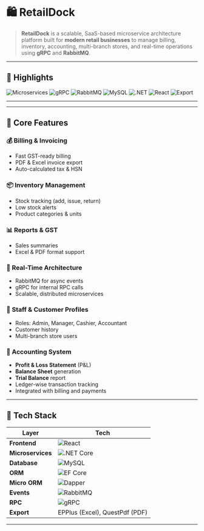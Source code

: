 # 🛍️ RetailDock

> **RetailDock** is a scalable, SaaS-based microservice architecture platform built for **modern retail businesses** to manage billing, inventory, accounting, multi-branch stores, and real-time operations using **gRPC** and **RabbitMQ**.

---

## 📌 Highlights

![Microservices](https://img.shields.io/badge/Microservices-Enabled-blue?style=flat-square)
![gRPC](https://img.shields.io/badge/gRPC-Communication-green?style=flat-square)
![RabbitMQ](https://img.shields.io/badge/Event--Driven-RabbitMQ-orange?style=flat-square)
![MySQL](https://img.shields.io/badge/Database-MySQL-00618A?style=flat-square&logo=mysql&logoColor=white)
![.NET](https://img.shields.io/badge/Backend-.NET%208-512BD4?style=flat-square&logo=dotnet)
![React](https://img.shields.io/badge/Frontend-React.js-61DAFB?style=flat-square&logo=react)
![Export](https://img.shields.io/badge/Export-PDF/Excel-yellow?style=flat-square)

---

---

## 🚀 Core Features

### 💰 Billing & Invoicing
- Fast GST-ready billing  
- PDF & Excel invoice export  
- Auto-calculated tax & HSN  

### 📦 Inventory Management
- Stock tracking (add, issue, return)  
- Low stock alerts  
- Product categories & units  

### 📊 Reports & GST
- Sales summaries  
- Excel & PDF format support  

### 📡 Real-Time Architecture
- RabbitMQ for async events  
- gRPC for internal RPC calls  
- Scalable, distributed microservices  

### 👥 Staff & Customer Profiles
- Roles: Admin, Manager, Cashier, Accountant 
- Customer history
- Multi-branch store users  

### 🧾 Accounting System
- **Profit & Loss Statement** (P&L)  
- **Balance Sheet** generation  
- **Trial Balance** report  
- Ledger-wise transaction tracking  
- Integrated with billing and payments  

---

## 🔧 Tech Stack

| Layer             | Tech                              |
|------------------|------------------------------------|
| **Frontend**      | ![React](https://img.shields.io/badge/-React-61DAFB?logo=react&style=flat-square) |
| **Microservices** | ![.NET Core](https://img.shields.io/badge/-ASP.NET%20Core-512BD4?logo=dotnet&style=flat-square) |
| **Database**      | ![MySQL](https://img.shields.io/badge/-MySQL-00618A?logo=mysql&style=flat-square) |
| **ORM**      |![EF Core](https://img.shields.io/badge/-EF%20Core-512BD4?logo=dotnet&style=flat-square) | Entity Framework Core |
| **Micro ORM**      |![Dapper](https://img.shields.io/badge/-Dapper-007ACC?logo=dotnet&style=flat-square) | Dapper Micro ORM |
| **Events**        | ![RabbitMQ](https://img.shields.io/badge/-RabbitMQ-FF6600?logo=rabbitmq&style=flat-square) |
| **RPC**           | ![gRPC](https://img.shields.io/badge/-gRPC-0091EA?logo=grpc&style=flat-square) |
| **Export**        | EPPlus (Excel), QuestPdf (PDF)  |


---





